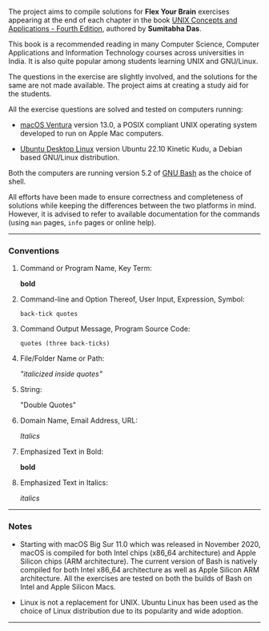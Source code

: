 The project aims to compile solutions for **Flex Your Brain** exercises appearing at the end of each chapter in the book [UNIX Concepts and Applications - Fourth Edition][book], authored by **Sumitabha Das**.

This book is a recommended reading in many Computer Science, Computer Applications and Information Technology courses across universities in India. It is also quite popular among students learning UNIX and GNU/Linux.

The questions in the exercise are slightly involved, and the solutions for the same are not made available. The project aims at creating a study aid for the students.

All the exercise questions are solved and tested on computers running:

-   [macOS Ventura][macOS] version 13.0, a POSIX compliant UNIX operating system developed to run on Apple Mac computers.

-   [Ubuntu Desktop Linux][ubuntu] version Ubuntu 22.10 Kinetic Kudu, a Debian based GNU/Linux distribution.

Both the computers are running version 5.2 of [GNU Bash][bash] as the choice of shell.

All efforts have been made to ensure correctness and completeness of solutions while keeping the differences between the two platforms in mind. However, it is advised to refer to available documentation for the commands (using `man` pages, `info` pages or online help).

---

### Conventions

1. Command or Program Name, Key Term:

    **bold**

2. Command-line and Option Thereof, User Input, Expression, Symbol:

    `back-tick quotes`

3. Command Output Message, Program Source Code:

    ```
    quotes (three back-ticks)
    ```

4. File/Folder Name or Path:

    _"italicized inside quotes"_

5. String:

    "Double Quotes"

6. Domain Name, Email Address, URL:

    _Italics_

7. Emphasized Text in Bold:

    **bold**

8. Emphasized Text in Italics:

    _italics_

---

### Notes

-   Starting with macOS Big Sur 11.0 which was released in November 2020, macOS is compiled for both Intel chips (x86_64 architecture) and Apple Silicon chips (ARM architecture). The current version of Bash is natively compiled for both Intel x86_64 architecture as well as Apple Silicon ARM architecture. All the exercises are tested on both the builds of Bash on Intel and Apple Silicon Macs.

-   Linux is not a replacement for UNIX. Ubuntu Linux has been used as the choice of Linux distribution due to its popularity and wide adoption.

---

[book]:     http://mhhe.com/das/uca/
[macOS]:    https://www.apple.com/macos/
[ubuntu]:   https://ubuntu.com/download/desktop/
[bash]:     https://www.gnu.org/software/bash/
